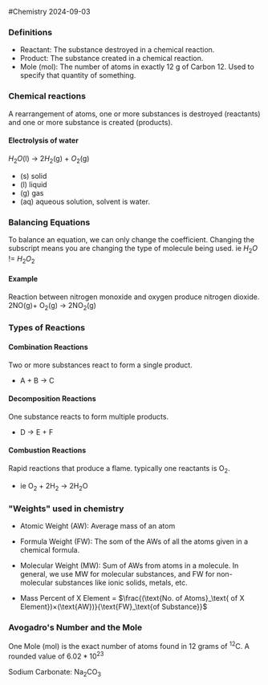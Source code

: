#Chemistry 2024-09-03

### Definitions
* Reactant: The substance destroyed in a chemical reaction.
* Product: The substance created in a chemical reaction.
* Mole (mol): The number of atoms in exactly 12 g of Carbon 12. Used to specify that quantity of something.
### Chemical reactions
A rearrangement of atoms, one or more substances is destroyed (reactants) and one or more substance is created (products).

#### Electrolysis of water
$H_{2}O$(l) -> $2H_{2}$(g) + $O_{2}$(g)

* (s) solid
* (l) liquid
* (g) gas
* (aq) aqueous solution, solvent is water.

### Balancing Equations
To balance an equation, we can only change the coefficient. Changing the subscript means you are changing the type of molecule being used.
ie $H_{2}O$ != $H_{2}O_{2}$

#### Example
Reaction between nitrogen monoxide and  oxygen produce nitrogen dioxide.
2NO(g)+ O$_2$(g) -> 2NO$_2$(g) 

### Types of Reactions
#### Combination Reactions
Two or more substances react to form a single product.
- A + B -> C
#### Decomposition Reactions
One substance reacts to form multiple products.
- D -> E + F
#### Combustion Reactions
Rapid reactions that produce a flame. typically one reactants is O$_2$.
- ie $\text{O}_2$ + $\text{2H}_2$ -> $\text{2H}_{2}\text{O}$
### "Weights" used in chemistry
- Atomic Weight (AW): Average mass of an atom
- Formula Weight (FW): The som of the AWs of all the atoms given in a chemical formula.
- Molecular Weight (MW): Sum of AWs from atoms in a molecule.
In general, we use MW for molecular substances, and FW for non-molecular substances like ionic solids, metals, etc.

- Mass Percent of X Element = $\frac{(\text{No. of Atoms}_\text{ of X Element})×(\text{AW})}{\text{FW}_\text{of Substance}}$ 
### Avogadro's Number and the Mole
One Mole (mol) is the exact number of atoms found in 12 grams of $^{12}\text{C}$. A rounded value of $\text{6.02} * \text{10}^{23}$


Sodium Carbonate: $\text{Na}_{2}\text{CO}_{3}$

